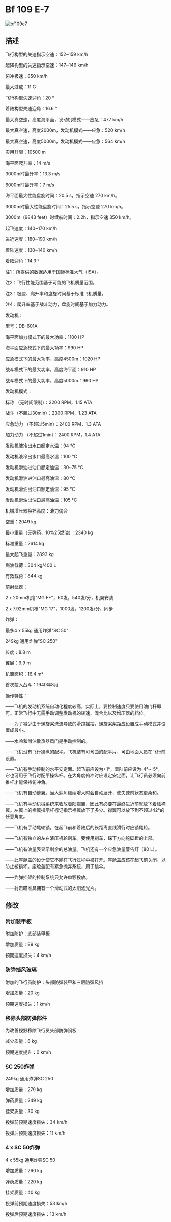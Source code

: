 # Bf 109 E-7  
  
![bf109e7](../images/bf109e7.png)  
  
## 描述  
  
飞行构型的失速指示空速：152~159 km/h  
起降构型的失速指示空速：147~146 km/h  
俯冲极速：850 km/h  
最大过载：11 G  
飞行构型失速迎角：20 °  
着陆构型失速迎角：16.6 °  
  
最大真空速，高度海平面，发动机模式——应急：477 km/h  
最大真空速，高度2000m，发动机模式——应急：520 km/h  
最大真空速，高度5000m，发动机模式——应急：564 km/h  
  
实用升限：10500 m  
海平面爬升率：14 m/s  
3000m时最升率：13.3 m/s  
6000m时最升率：7 m/s  
  
海平面最大性能盘旋时间：20.5 s，指示空速 270 km/h。  
3000m时最大性能盘旋时间：25.5 s，指示空速 270 km/h。  
  
3000m（9843 feet）时续航时间：2.2h，指示空速 350 km/h。  
  
起飞速度：140~170 km/h  
进近速度：180~190 km/h  
着陆速度：130~140 km/h  
着陆迎角：14.3 °  
  
注1：所提供的数据适用于国际标准大气（ISA）。  
注2：飞行性能范围基于可能的飞机质量范围。  
注3：极速、爬升率和盘旋时间基于标准飞机质量。  
注4：爬升率基于战斗动力，盘旋时间基于加力动力。  
  
发动机：  
型号：DB-601A  
海平面加力模式下的最大功率：1100 HP  
海平面应急模式下的最大功率：990 HP  
应急模式下的最大功率，高度4500m：1020 HP  
战斗模式下的最大功率，高度海平面：910 HP  
战斗模式下的最大功率，高度5000m：960 HP  
  
发动机模式：  
标称 （无时间限制）：2200 RPM，1.15 ATA  
战斗（不超过30min）：2300 RPM，1.23 ATA  
应急动力 （不超过5min）：2400 RPM，1.3 ATA  
加力动力 （不超过1min）：2400 RPM，1.4 ATA  
  
发动机液冷出水口额定水温：94 °C  
发动机液冷出水口最高水温：100 °C  
发动机滑油进油口额定油温：30~75 °C  
发动机滑油进油口最高油温：80 °C  
发动机滑油出油口额定油温：95 °C  
发动机滑油出油口最高油温：105 °C  
  
机械增压器换挡高度：液力偶合   
  
空重：2049 kg  
最小重量（无弹药、10%25燃油）：2340 kg  
标准重量：2614 kg  
最大起飞重量：2893 kg  
燃油载荷：304 kg/400 L  
有效载荷：844 kg  
  
前射武器：  
2 x 20mm机炮"MG FF"，60发，540发/分，机翼安装  
2 x 7.92mm机枪"MG 17"，1000发，1200发/分，同步  
  
炸弹：  
最多4 x 55kg 通用炸弹"SC 50"  
249kg 通用炸弹"SC 250"  
  
长度：8.8 m  
翼展：9.9 m  
机翼面积：16.4 m²  
  
首次投入战斗：1940年8月  
  
操作特性：  
——飞机的发动机系统自动化程度较高，实际上，要控制速度只要使用油门杆即可。正常飞行中无需手动调整发动机的转速、混合比以及增压器的档位。  
——为了减少由于螺旋桨洗流导致的滑跑摇摆，螺旋桨桨距应设置成手动模式并设置成最小。  
——水冷和滑油散热器风门是手动控制的。  
——飞机没有飞行操纵的配平。飞机装有可弯曲的配平片，可由地面人员在飞行前设置。  
——飞机有手动控制的水平安定面。起飞前应设为+1°，着陆前应设为-4°~-5°。它也可用于飞行时配平操纵杆。在大角度俯冲时应设定安定面，让飞行员必须向前推杆才能保持俯冲角。  
——飞机有自动缝翼。当大迎角继续增大时会自动展开，使失速前状态更柔和。  
——飞机有手动机械系统来收放着陆襟翼，因此有必要在最终进近前就放下着陆襟翼。左翼上的襟翼指示杆标记指示襟翼放下了多少。襟翼可以放下到不超过42°的任意角度。  
——飞机有手动尾轮锁。在起飞前和着陆后的长距离直线滑行时应锁尾轮。  
——飞机有独立的左右液压机轮刹车。要使用刹车，踩下方向舵脚蹬的上部。  
——飞机有油量表显示剩余的总油量。飞机还有一个应急油量警告灯（80 L）。  
——此座舱盖的设计使它不能在飞行过程中被打开。座舱盖应该在起飞前关闭，以防止被损坏。座舱盖配有紧急抛弃系统，用于跳伞。  
——炸弹挂架的控制系统只允许单颗投放。  
——射击瞄准具拥有一个滑动式的太阳滤光片。  
  
## 修改  
  
  
### 附加装甲板  
  
附加防护：底部装甲板  
增加质量：89 kg  
预期速度损失：4 km/h  
  
### 防弹挡风玻璃  
  
附加的飞行员防护：头部防弹装甲和三层防弹风挡  
增加质量：20 kg  
预期速度损失：1 km/h  
  
### 移除头部防弹部件  
  
为改善视野移除飞行员头部防弹钢板  
减少质量：8 kg  
预期速度提升：0 km/h  
  
### SC 250炸弹  
  
249kg 通用炸弹SC 250  
增加质量：279 kg  
弹药质量：249 kg  
挂架质量：30 kg  
投弹前预期速度损失：34 km/h  
投弹后预期速度损失：11 km/h  
  
### 4 x SC 50炸弹  
  
4 x 55kg 通用炸弹SC 50  
增加质量：260 kg  
弹药质量：220 kg  
挂架质量：40 kg  
投弹前预期速度损失：53 km/h  
投弹后预期速度损失：13 km/h  